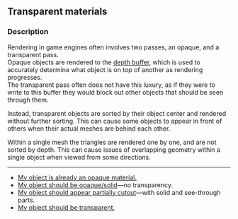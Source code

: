 ## Transparent materials

### Description
Rendering in game engines often involves two passes, an opaque, and a transparent pass.  
Opaque objects are rendered to the [depth buffer](https://en.wikipedia.org/wiki/Z-buffering), which is used to accurately determine what object is on top of another as rendering progresses.  
The transparent pass often does not have this luxury, as if they were to write to this buffer they would block out other objects that should be seen through them.  

Instead, transparent objects are sorted by their object center and rendered without further sorting. This can cause some objects to appear in front of others when their actual meshes are behind each other.  

Within a single mesh the triangles are rendered one by one, and are not sorted by depth. This can cause issues of overlapping geometry within a single object when viewed from some directions.  

---

- [My object is already an opaque material.](Opaque%20Materials.md)
- [My object should be opaque/solid](Transparent%20To%20Opaque.md)—no transparency.
- [My object should appear partially cutout](Transparent%20To%20Cutout.md)—with solid and see-through parts.
- [My object should be transparent.](Transparency%20Options.md)